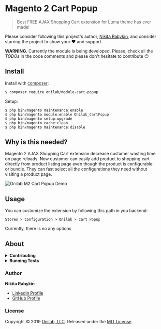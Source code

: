 # Magento 2 Cart Popup

> Best FREE AJAX Shopping Cart extension for Luma theme has ever made!

Please consider following this project's author, [Nikita Rabykin](https://github.com/durexlovesex), and consider starring the project to show your :heart: and support.

**WARNING.**
Currently the module is being developed.
Please, check all the _TODOs_ in the code comments and please don't hesitate to contribute :wink:

## Install

Install with [composer](https://getcomposer.org/):

```sh
$ composer require onilab/module-cart-popup
```

Setup:

```
$ php bin/magento maintenance:enable
$ php bin/magento module:enable Onilab_CartPopup
$ php bin/magento setup:upgrade
$ php bin/magento cache:clean
$ php bin/magento maintenance:disable
```

## Why is this needed?

Magento 2 AJAX Shopping Cart extension decrease customer wasting time on page reloads.
Now customer can easily add product to shopping cart directly from product listing page even though the product is configurable or bundle.
They can fast select all the configurations they need without visiting a product page.

![Onilab M2 Cart Popup Demo](https://user-images.githubusercontent.com/2446589/60914608-8b72eb00-a292-11e9-8139-a14a122b9a70.gif)

## Usage

You can customize the extension by following this path in you backend:

```Stores > Configuration > Onilab > Cart Popup ```

Currently, there is no any options

## About

<details>
<summary><strong>Contributing</strong></summary>

Pull requests and stars are always welcome. For bugs and feature requests, [please create an issue](../../issues/new).

</details>

<details>
<summary><strong>Running Tests</strong></summary>

Tests are not done yet. Please, consider to follow this repo to get further updates.  

</details>

### Author

**Nikita Rabykin**

* [LinkedIn Profile](https://www.linkedin.com/in/durex/)
* [GitHub Profile](https://github.com/durexlovesex)

### License

Copyright © 2019 [Onilab, LLC](https://onilab.com/).
Released under the [MIT License](LICENSE).

